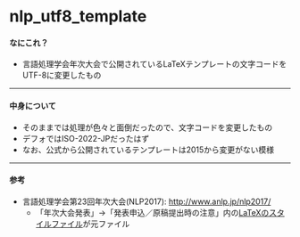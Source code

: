 # nlp_utf8_template

#### なにこれ？
- 言語処理学会年次大会で公開されているLaTeXテンプレートの文字コードをUTF-8に変更したもの

***
#### 中身について
- そのままでは処理が色々と面倒だったので、文字コードを変更したもの
- デフォではISO-2022-JPだったはず
- なお、公式から公開されているテンプレートは2015から変更がない模様

***
#### 参考
- 言語処理学会第23回年次大会(NLP2017): http://www.anlp.jp/nlp2017/
  - 「年次大会発表」→「発表申込／原稿提出時の注意」内の[LaTeXのスタイルファイル](http://www.anlp.jp/nlp2017/NLP2017styleforLaTeX.zip)が元ファイル
